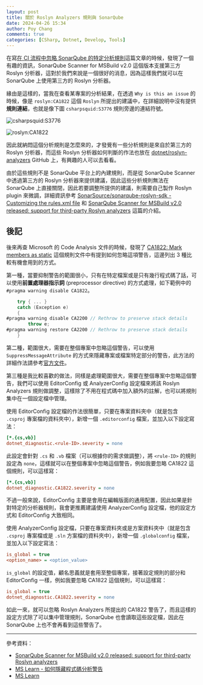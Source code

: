 ```yaml
---
layout: post
title: 關於 Roslyn Analyzers 規則與 SonarQube
date: 2024-04-26 15:34
author: Poy Chang
comments: true
categories: [CSharp, Dotnet, Develop, Tools]
---
```


在寫[在 CI 流程中忽略 SonarQube 的特定分析規則](https://blog.poychang.net/ignore-sonarqube-rule-in-ci-process)這篇文章的時候，發現了一個有趣的資訊，SonarQube Scanner for MSBuild v2.0 這個版本支援第三方 Roslyn 分析器，這對於我們來說是一個很好的消息，因為這樣我們就可以在 SonarQube 上使用第三方的 Roslyn 分析器。

緣由是這樣的，當我在查看某專案的分析結果，在透過 `Why is this an issue` 的時候，像是 `roslyn:CA1822` 這個 `Roslyn` 所提出的建議中，在詳細說明中沒有提供**規則連結**，也就是像下圖 `csharpsquid:S3776` 規則旁邊的連結符號。

![csharpsquid:S3776](https://i.imgur.com/LMEEdq4.png)

![roslyn:CA1822](https://i.imgur.com/lv5zMnM.png)

因此就納悶這個分析規則是怎麼來的，才發覺有一些分析規則是來自於第三方的 Roslyn 分析器，而這些 Roslyn 分析器如何判斷的作法也放在 [dotnet/roslyn-analyzers](https://github.com/dotnet/roslyn-analyzers) GitHub 上，有興趣的人可以去看看。

由於這些規則不是 SonarQube 平台上的內建規則，而是從 SonarQube Scanner 中透過第三方的 Roslyn 分析器來提供建議，因此這些分析規則無法在 SonarQube 上直接關閉，因此若要調整所提供的建議，則需要自己製作 Roslyn plugin 來微調，詳細資訊參考 [SonarSource/sonarqube-roslyn-sdk - Customizing the rules.xml file](https://github.com/SonarSource/sonarqube-roslyn-sdk?tab=readme-ov-file#configuring-nuget-feeds) 和 [SonarQube Scanner for MSBuild v2.0 released: support for third-party Roslyn analyzers](https://devblogs.microsoft.com/devops/sonarqube-scanner-for-msbuild-v2-0-released-support-for-third-party-roslyn-analyzers/?WT.mc_id=DT-MVP-5003022) 這篇的介紹。

## 後記

後來再查 Microsoft 的 Code Analysis 文件的時候，發現了 [CA1822: Mark members as static](https://learn.microsoft.com/zh-tw/dotnet/fundamentals/code-analysis/quality-rules/ca1822) 這個規則文件中有提到如何忽略這項警告，這邊列出 3 種比較有機會用到的方式。

第一種，當要抑制警告的範圍很小，只有在特定檔案或是只有幾行程式碼了話，可以使用**前置處理器指示詞** (preprocessor directive) 的方式處理，如下範例中的 `#pragma warning disable CA1822`。

```csharp
    try { ... }
    catch (Exception e)
    {
#pragma warning disable CA2200 // Rethrow to preserve stack details
        throw e;
#pragma warning restore CA2200 // Rethrow to preserve stack details
    }
```

第二種，範圍很大，需要在整個專案中忽略這個警告，可以使用 `SuppressMessageAttribute` 的方式來隱藏專案或檔案特定部分的警告，此方法的詳細作法請參考[官方文件](https://learn.microsoft.com/zh-tw/dotnet/fundamentals/code-analysis/suppress-warnings#use-the-suppressmessageattribute)。

第三種是我比較喜歡的做法，同樣是處理範圍很大，需要在整個專案中忽略這個警告，我們可以使用 EditorConfig 或 AnalyzerConfig 設定檔來將該 Roslyn Analyzers 規則做調整，這樣除了不用在程式碼中加入額外的註解，也可以將規則集中在一個設定檔中管理。

使用 EditorConfig 設定檔的作法很簡單，只要在專案資料夾中（就是包含 `.csproj` 專案檔的資料夾中），新增一個 `.editorconfig` 檔案，並加入以下設定寫法：

```ini
[*.{cs,vb}]
dotnet_diagnostic.<rule-ID>.severity = none
```

此設定會針對 `.cs` 和 `.vb` 檔案（可以根據你的需求做調整），將 `<rule-ID>` 的規則設定為 `none`，這樣就可以在整個專案中忽略這個警告，例如我要忽略 CA1822 這個規則，可以這樣寫：

```ini
[*.{cs,vb}]
dotnet_diagnostic.CA1822.severity = none
```

不過一般來說，EditorConfig 主要是會用在編輯版面的通用配置，因此如果是針對特定的分析器規則，我會更推薦建議使用 AnalyzerConfig 設定檔，他的設定方式和 EditorConfig 大致相同。

使用 AnalyzerConfig 設定檔，只要在專案資料夾或是方案資料夾中（就是包含 `.csproj` 專案檔或是 `.sln` 方案檔的資料夾中），新增一個 `.globalconfig` 檔案，並加入以下設定寫法：

```ini
is_global = true
<option_name> = <option_value>
```

`is_global` 的設定值，顧名思義就是套用至整個專案，接著設定規則的部分和 EditorConfig 一樣，例如我要忽略 CA1822 這個規則，可以這樣寫：

```ini
is_global = true
dotnet_diagnostic.CA1822.severity = none
```

如此一來，就可以忽略 Roslyn Analyzers 所提出的 CA1822 警告了，而且這樣的設定方式除了可以集中管理規則，SonarQube 也會讀取這些設定檔，因此在 SonarQube 上也不會再看到這些警告了。

---

參考資料：

* [SonarQube Scanner for MSBuild v2.0 released: support for third-party Roslyn analyzers](https://devblogs.microsoft.com/devops/sonarqube-scanner-for-msbuild-v2-0-released-support-for-third-party-roslyn-analyzers/?WT.mc_id=DT-MVP-5003022)
* [MS Learn - 如何隱藏程式碼分析警告](https://learn.microsoft.com/zh-tw/dotnet/fundamentals/code-analysis/suppress-warnings?WT.mc_id=DT-MVP-5003022)
* [MS Learn](?WT.mc_id=DT-MVP-5003022)
